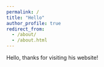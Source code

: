 ```yaml
---
permalink: /
title: "Hello"
author_profile: true
redirect_from: 
  - /about/
  - /about.html
---
```

Hello, thanks for visiting his website!
